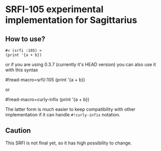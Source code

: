 # SRFI-105 experimental implementation for Sagittarius

## How to use?

    #< (srfi :105) >
    (print '{a + b})

or if you are using 0.3.7 (currently it's HEAD version) you can also use it with
this syntax

   #!read-macro=srfi/:105
   (print '{a + b})

or

   #!read-macro=curly-infix
   (print '{a + b})

The latter form is much easier to keep compatibility with other implementation
if it can handle `#!curly-infix` notation.

## Caution

This SRFI is not final yet, so it has high possibility to change.
